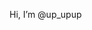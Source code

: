 Hi, I’m @up_upup

<!---
orrrpuse/orrrpuse is a ✨ special ✨ repository because its `README.md` (this file) appears on your GitHub profile.
You can click the Preview link to take a look at your changes.
--->
